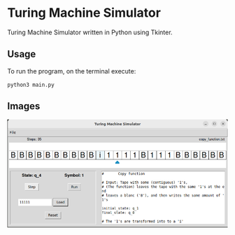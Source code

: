 # Turing Machine Simulator

Turing Machine Simulator written in Python using Tkinter.


## Usage

To run the program, on the terminal execute: 

```
python3 main.py
```

## Images


![Program screenshot](./images/program_ss.png)